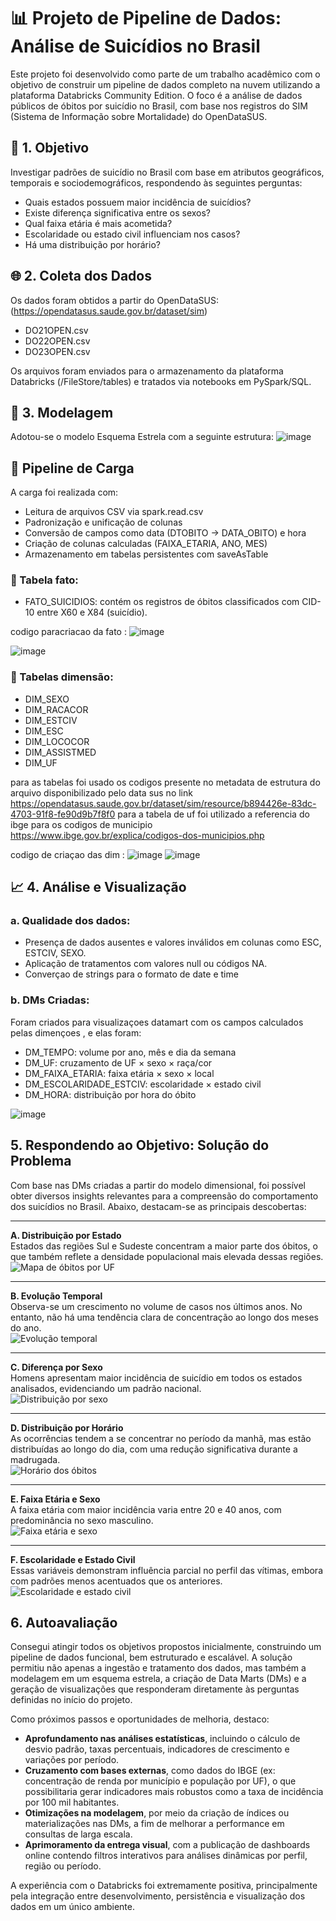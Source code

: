 # 📊 Projeto de Pipeline de Dados: Análise de Suicídios no Brasil

Este projeto foi desenvolvido como parte de um trabalho acadêmico com o objetivo de construir um pipeline de dados completo na nuvem utilizando a plataforma Databricks Community Edition. O foco é a análise de dados públicos de óbitos por suicídio no Brasil, com base nos registros do SIM (Sistema de Informação sobre Mortalidade) do OpenDataSUS.

## 🎯 1. Objetivo

Investigar padrões de suicídio no Brasil com base em atributos geográficos, temporais e sociodemográficos, respondendo às seguintes perguntas:

- Quais estados possuem maior incidência de suicídios?
- Existe diferença significativa entre os sexos?
- Qual faixa etária é mais acometida?
- Escolaridade ou estado civil influenciam nos casos?
- Há uma distribuição por horário?

## 🌐 2. Coleta dos Dados

Os dados foram obtidos a partir do OpenDataSUS: (https://opendatasus.saude.gov.br/dataset/sim)

- DO21OPEN.csv
- DO22OPEN.csv
- DO23OPEN.csv

Os arquivos foram enviados para o armazenamento da plataforma Databricks (/FileStore/tables) e tratados via notebooks em PySpark/SQL.



## 🧱 3. Modelagem

Adotou-se o modelo Esquema Estrela com a seguinte estrutura: 
![image](https://github.com/user-attachments/assets/54185654-7019-43a6-b19d-00158a0efa08)

## 🔄  Pipeline de Carga

A carga foi realizada com:

- Leitura de arquivos CSV via spark.read.csv
- Padronização e unificação de colunas
- Conversão de campos como data (DTOBITO → DATA_OBITO) e hora
- Criação de colunas calculadas (FAIXA_ETARIA, ANO, MES)
- Armazenamento em tabelas persistentes com saveAsTable

### 📌 Tabela fato:
- FATO_SUICIDIOS: contém os registros de óbitos classificados com CID-10 entre X60 e X84 (suicídio).

codigo paracriacao da fato : 
![image](https://github.com/user-attachments/assets/87eec4b7-856d-46c2-ba76-8b7d799606a7)

![image](https://github.com/user-attachments/assets/d9a2ce28-caf6-436e-8712-361724506d8f)



### 📌 Tabelas dimensão:
- DIM_SEXO
- DIM_RACACOR
- DIM_ESTCIV
- DIM_ESC
- DIM_LOCOCOR
- DIM_ASSISTMED
- DIM_UF

para as tabelas foi usado os codigos presente no metadata de estrutura do arquivo disponibilizado pelo data sus no link https://opendatasus.saude.gov.br/dataset/sim/resource/b894426e-83dc-4703-91f8-fe90d9b7f8f0
para a tabela de uf foi utilizado a referencia do ibge para os codigos de municipio https://www.ibge.gov.br/explica/codigos-dos-municipios.php

codigo de criaçao das dim :
![image](https://github.com/user-attachments/assets/1a3db020-a8ed-4887-b57c-2d62029b5b58)
![image](https://github.com/user-attachments/assets/efeca753-2317-4c3d-8a9d-5d916055cc75)




## 📈 4. Análise e Visualização

### a. Qualidade dos dados:
- Presença de dados ausentes e valores inválidos em colunas como ESC, ESTCIV, SEXO.
- Aplicação de tratamentos com valores null ou códigos NA.
- Converçao de strings para o formato de date e time

### b. DMs Criadas:
Foram criados para visualizaçoes datamart com os campos calculados pelas dimençoes , e elas foram:
- DM_TEMPO: volume por ano, mês e dia da semana
- DM_UF: cruzamento de UF × sexo × raça/cor
- DM_FAIXA_ETARIA: faixa etária × sexo × local
- DM_ESCOLARIDADE_ESTCIV: escolaridade × estado civil
- DM_HORA: distribuição por hora do óbito

![image](https://github.com/user-attachments/assets/3f4502cf-7086-4861-9327-283437830b9d)





## 5. Respondendo ao Objetivo: Solução do Problema

Com base nas DMs criadas a partir do modelo dimensional, foi possível obter diversos insights relevantes para a compreensão do comportamento dos suicídios no Brasil. Abaixo, destacam-se as principais descobertas:

---

**A. Distribuição por Estado**  
Estados das regiões Sul e Sudeste concentram a maior parte dos óbitos, o que também reflete a densidade populacional mais elevada dessas regiões.  
![Mapa de óbitos por UF](https://github.com/user-attachments/assets/f82774ca-cb98-4b77-b3b6-626acca4d7fd)

---

**B. Evolução Temporal**  
Observa-se um crescimento no volume de casos nos últimos anos. No entanto, não há uma tendência clara de concentração ao longo dos meses do ano.  
![Evolução temporal](https://github.com/user-attachments/assets/44674ed3-c246-45a5-ac58-56fbad0a8a6d)

---

**C. Diferença por Sexo**  
Homens apresentam maior incidência de suicídio em todos os estados analisados, evidenciando um padrão nacional.  
![Distribuição por sexo](https://github.com/user-attachments/assets/a8227994-ba82-4f40-8f9d-2d907a0193f7)

---

**D. Distribuição por Horário**  
As ocorrências tendem a se concentrar no período da manhã, mas estão distribuídas ao longo do dia, com uma redução significativa durante a madrugada.  
![Horário dos óbitos](https://github.com/user-attachments/assets/95f52e49-e38b-49e4-b426-badf645ff056)

---

**E. Faixa Etária e Sexo**  
A faixa etária com maior incidência varia entre 20 e 40 anos, com predominância no sexo masculino.  
![Faixa etária e sexo](https://github.com/user-attachments/assets/fadbd5a9-c50a-4bc6-9852-b3d6709ef5a7)

---

**F. Escolaridade e Estado Civil**  
Essas variáveis demonstram influência parcial no perfil das vítimas, embora com padrões menos acentuados que os anteriores.  
![Escolaridade e estado civil](https://github.com/user-attachments/assets/d121c27f-9ee7-425a-a054-434f5760b4a0)


## 6. Autoavaliação

Consegui atingir todos os objetivos propostos inicialmente, construindo um pipeline de dados funcional, bem estruturado e escalável. A solução permitiu não apenas a ingestão e tratamento dos dados, mas também a modelagem em um esquema estrela, a criação de Data Marts (DMs) e a geração de visualizações que responderam diretamente às perguntas definidas no início do projeto.

Como próximos passos e oportunidades de melhoria, destaco:

- **Aprofundamento nas análises estatísticas**, incluindo o cálculo de desvio padrão, taxas percentuais, indicadores de crescimento e variações por período.
- **Cruzamento com bases externas**, como dados do IBGE (ex: concentração de renda por município e população por UF), o que possibilitaria gerar indicadores mais robustos como a taxa de incidência por 100 mil habitantes.
- **Otimizações na modelagem**, por meio da criação de índices ou materializações nas DMs, a fim de melhorar a performance em consultas de larga escala.
- **Aprimoramento da entrega visual**, com a publicação de dashboards online contendo filtros interativos para análises dinâmicas por perfil, região ou período.

A experiência com o Databricks foi extremamente positiva, principalmente pela integração entre desenvolvimento, persistência e visualização dos dados em um único ambiente.









